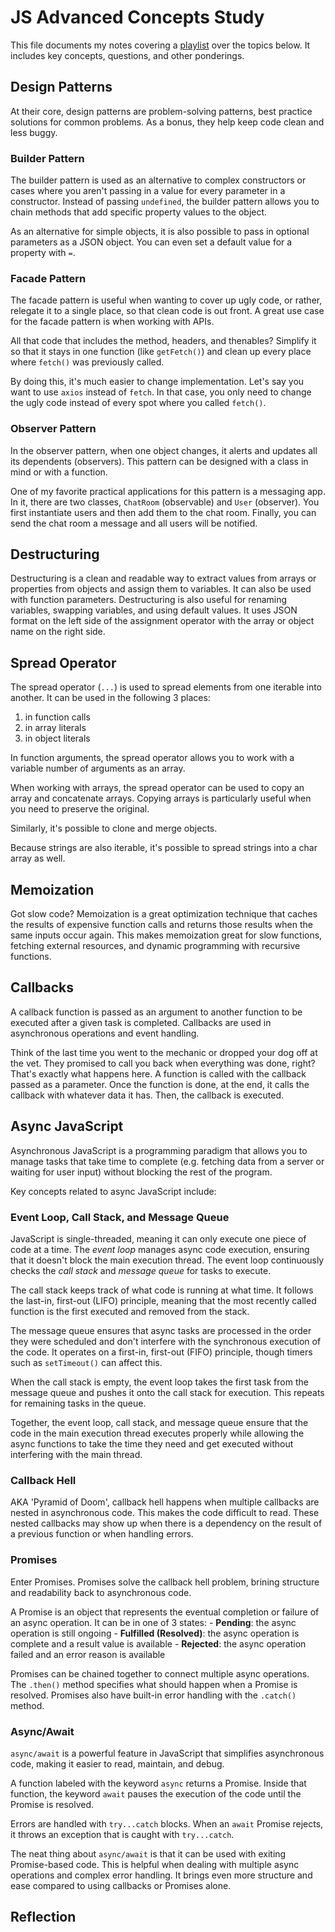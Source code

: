 # JS Advanced Concepts Study

This file documents my notes covering a [playlist](https://www.youtube.com/playlist?list=PLj9uZuEI0pcyIL6CXw4qoYsGhyBZkhKlv) over the topics below.  It includes key concepts, questions, and other ponderings.

## Design Patterns

At their core, design patterns are problem-solving patterns, best practice solutions for common problems.  As a bonus, they help keep code clean and less buggy.

### Builder Pattern

The builder pattern is used as an alternative to complex constructors or cases where you aren't passing in a value for every parameter in a constructor.  Instead of passing `undefined`, the builder pattern allows you to chain methods that add specific property values to the object.

As an alternative for simple objects, it is also possible to pass in optional parameters as a JSON object.  You can even set a default value for a property with `=`.

### Facade Pattern

The facade pattern is useful when wanting to cover up ugly code, or rather, relegate it to a single place, so that clean code is out front.  A great use case for the facade pattern is when working with APIs.

All that code that includes the method, headers, and thenables?  Simplify it so that it stays in one function (like `getFetch()`) and clean up every place where `fetch()` was previously called.

By doing this, it's much easier to change implementation.  Let's say you want to use `axios` instead of `fetch`.  In that case, you only need to change the ugly code instead of every spot where you called `fetch()`.

### Observer Pattern

In the observer pattern, when one object changes, it alerts and updates all its dependents (observers).  This pattern can be designed with a class in mind or with a function.

One of my favorite practical applications for this pattern is a messaging app.  In it, there are two classes, `ChatRoom` (observable) and `User` (observer).  You first instantiate users and then add them to the chat room.  Finally, you can send the chat room a message and all users will be notified.

## Destructuring

Destructuring is a clean and readable way to extract values from arrays or properties from objects and assign them to variables.  It can also be used with function parameters.  Destructuring is also useful for renaming variables, swapping variables, and using default values.  It uses JSON format on the left side of the assignment operator with the array or object name on the right side.

## Spread Operator

The spread operator (`...`) is used to spread elements from one iterable into another.  It can be used in the following 3 places:

1. in function calls
2. in array literals
3. in object literals

In function arguments, the spread operator allows you to work with a variable number of arguments as an array.

When working with arrays, the spread operator can be used to copy an array and concatenate arrays.  Copying arrays is particularly useful when you need to preserve the original.

Similarly, it's possible to clone and merge objects.

Because strings are also iterable, it's possible to spread strings into a char array as well.

## Memoization

Got slow code?  Memoization is a great optimization technique that caches the results of expensive function calls and returns those results when the same inputs occur again.  This makes memoization great for slow functions, fetching external resources, and dynamic programming with recursive functions.

## Callbacks

A callback function is passed as an argument to another function to be executed after a given task is completed.  Callbacks are used in asynchronous operations and event handling.  

Think of the last time you went to the mechanic or dropped your dog off at the vet.  They promised to call you back when everything was done, right?  That's exactly what happens here.  A function is called with the callback passed as a parameter.  Once the function is done, at the end, it calls the callback with whatever data it has.  Then, the callback is executed.

## Async JavaScript

Asynchronous JavaScript is a programming paradigm that allows you to manage tasks that take time to complete (e.g. fetching data from a server or waiting for user input) without blocking the rest of the program.

Key concepts related to async JavaScript include:

### Event Loop, Call Stack, and Message Queue

JavaScript is single-threaded, meaning it can only execute one piece of code at a time.  The *event loop* manages async code execution, ensuring that it doesn't block the main execution thread.  The event loop continuously checks the *call stack* and *message queue* for tasks to execute.

The call stack keeps track of what code is running at what time.  It follows the last-in, first-out (LIFO) principle, meaning that the most recently called function is the first executed and removed from the stack.

The message queue ensures that async tasks are processed in the order they were scheduled and don't interfere with the synchronous execution of the code.  It operates on a first-in, first-out (FIFO) principle, though timers such as `setTimeout()` can affect this.

When the call stack is empty, the event loop takes the first task from the message queue and pushes it onto the call stack for execution.  This repeats for remaining tasks in the queue.

Together, the event loop, call stack, and message queue ensure that the code in the main execution thread executes properly while allowing the async functions to take the time they need and get executed without interfering with the main thread.

### Callback Hell

AKA 'Pyramid of Doom', callback hell happens when multiple callbacks are nested in asynchronous code.  This makes the code difficult to read.  These nested callbacks may show up when there is a dependency on the result of a previous function or when handling errors.

### Promises

Enter Promises.  Promises solve the callback hell problem, brining structure and readability back to asynchronous code.  

A Promise is an object that represents the eventual completion or failure of an async operation.  It can be in one of 3 states:
    - **Pending**: the async operation is still ongoing
    - **Fulfilled (Resolved)**: the async operation is complete and a result value is available
    - **Rejected**: the async operation failed and an error reason is available

Promises can be chained together to connect multiple async operations.  The `.then()` method specifies what should happen when a Promise is resolved.  Promises also have built-in error handling with the `.catch()` method.

### Async/Await

`async/await` is a powerful feature in JavaScript that simplifies asynchronous code, making it easier to read, maintain, and debug.  

A function labeled with the keyword `async` returns a Promise.  Inside that function, the keyword `await` pauses the execution of the code until the Promise is resolved.

Errors are handled with `try...catch` blocks.  When an `await` Promise rejects, it throws an exception that is caught with `try...catch`.

The neat thing about `async/await` is that it can be used with exiting Promise-based code.  This is helpful when dealing with multiple async operations and complex error handling.  It brings even more structure and ease compared to using callbacks or Promises alone.

## Reflection

